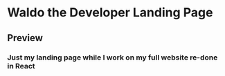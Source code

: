 # Waldo the Developer Landing Page

## Preview

### Just my landing page while I work on my full website re-done in React

